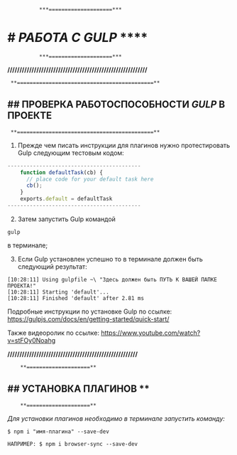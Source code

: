 

              ***====================***
#             # ***РАБОТА С GULP*** ****
              ***====================***



**//////////////////////////////////////////////////////////**  



     **===========================================**              
##   ## ПРОВЕРКА РАБОТОСПОСОБНОСТИ *GULP* В ПРОЕКТЕ
     **===========================================**

1) Прежде чем писать инструкции для плагинов
нужно протестировать Gulp следующим тестовым кодом:
```js
------------------------------------------
    function defaultTask(cb) {
      // place code for your default task here
      cb();
    }
    exports.default = defaultTask
------------------------------------------
```
2) Затем запустить Gulp командой
```
gulp
```
в терминале;

3) Если Gulp установлен успешно
то в терминале должен быть следующий
результат:

```
[10:28:11] Using gulpfile ~\ "Здесь должен быть ПУТЬ К ВАШЕЙ ПАПКЕ ПРОЕКТА!"
[10:28:11] Starting 'default'...
[10:28:11] Finished 'default' after 2.81 ms
```


Подробные инструкции по установке Gulp по ссылке:
https://gulpjs.com/docs/en/getting-started/quick-start/

Также видеоролик по ссылке:
https://www.youtube.com/watch?v=stFOy0Noahg



**//////////////////////////////////////////////////////**



        **====================**
##      ## УСТАНОВКА ПЛАГИНОВ **
        **====================**

*Для установки плагинов необходимо в терминале запустить команду:*
```
$ npm i "имя-плагина" --save-dev

НАПРИМЕР: $ npm i browser-sync --save-dev
```
